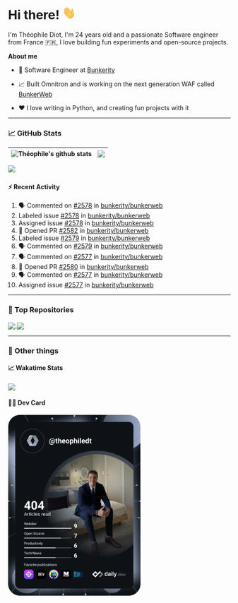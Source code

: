 # Hi there! <img src="./wave.gif" width="30px" height="30px" />

I'm Théophile Diot, I'm 24 years old and a passionate Software engineer from France 🇫🇷, I love building fun experiments and open-source projects.

**About me**

- 💼 Software Engineer at [Bunkerity](https://www.bunkerity.com/)

- 📈 Built Omnitron and is working on the next generation WAF called [BunkerWeb](https://www.bunkerweb.io)

- ❤️ I love writing in Python, and creating fun projects with it

---

### 📈 GitHub Stats

| <img align="center" src="https://github-readme-stats.vercel.app/api?username=TheophileDiot&show_icons=true&include_all_commits=true&theme=algolia&hide_border=true&rank_icon=github" alt="Théophile's github stats" /> | <img align="center" src="https://github-readme-stats.vercel.app/api/top-langs/?username=TheophileDiot&layout=compact&theme=algolia&hide_border=true" /> |
| ---------------------------------------------------------------------------------------------------------------------------------------------------------------------------------------------------------------------- | ------------------------------------------------------------------------------------------------------------------------------------------------------- |

![](https://github-readme-activity-graph.vercel.app/graph?username=TheophileDiot&theme=tokyo-night)

#### :zap: Recent Activity

<!--START_SECTION:activity-->
1. 🗣 Commented on [#2578](https://github.com/bunkerity/bunkerweb/issues/2578#issuecomment-3164843248) in [bunkerity/bunkerweb](https://github.com/bunkerity/bunkerweb)
2.  Labeled issue [#2578](https://github.com/bunkerity/bunkerweb/issues/2578) in [bunkerity/bunkerweb](https://github.com/bunkerity/bunkerweb)
3.  Assigned issue [#2578](https://github.com/bunkerity/bunkerweb/issues/2578) in [bunkerity/bunkerweb](https://github.com/bunkerity/bunkerweb)
4. 💪 Opened PR [#2582](undefined) in [bunkerity/bunkerweb](https://github.com/bunkerity/bunkerweb)
5.  Labeled issue [#2579](https://github.com/bunkerity/bunkerweb/issues/2579) in [bunkerity/bunkerweb](https://github.com/bunkerity/bunkerweb)
6. 🗣 Commented on [#2579](https://github.com/bunkerity/bunkerweb/issues/2579#issuecomment-3164592208) in [bunkerity/bunkerweb](https://github.com/bunkerity/bunkerweb)
7. 🗣 Commented on [#2577](https://github.com/bunkerity/bunkerweb/issues/2577#issuecomment-3164589247) in [bunkerity/bunkerweb](https://github.com/bunkerity/bunkerweb)
8. 💪 Opened PR [#2580](undefined) in [bunkerity/bunkerweb](https://github.com/bunkerity/bunkerweb)
9. 🗣 Commented on [#2577](https://github.com/bunkerity/bunkerweb/issues/2577#issuecomment-3164389958) in [bunkerity/bunkerweb](https://github.com/bunkerity/bunkerweb)
10.  Assigned issue [#2577](https://github.com/bunkerity/bunkerweb/issues/2577) in [bunkerity/bunkerweb](https://github.com/bunkerity/bunkerweb)
<!--END_SECTION:activity-->

---

### 🔧 Top Repositories

<a href="https://github.com/bunkerity/bunkerweb">
  <img align="center" src="https://github-readme-stats.vercel.app/api/pin/?username=Bunkerity&repo=bunkerweb&theme=algolia" />
</a>
<a href="https://github.com/TheophileDiot/Omnitron">
  <img align="center" src="https://github-readme-stats.vercel.app/api/pin/?username=TheophileDiot&repo=Omnitron&theme=algolia" />
</a>

---

### 🎉 Other things

#### 📈 Wakatime Stats

<a href="https://wakatime.com/@theophile_bunkerity">
  <img align="center" src="https://github-readme-stats.vercel.app/api/wakatime?username=3aa5ce41-c253-43d9-8441-a721e446a45f&layout=compact&theme=algolia" />
</a>

#### 👨‍💻 Dev Card

<a href="https://app.daily.dev/TheophileDt">
  <img src="./devcard.svg" width="300" alt="Théophile Diot's Dev Card"/>
</a>
